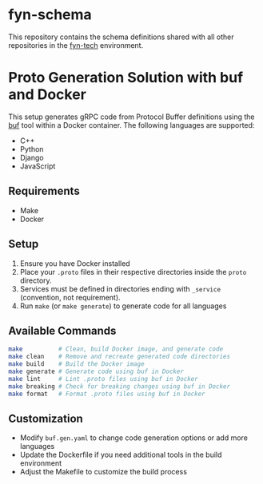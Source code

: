# fyn-schema

This repository contains the schema definitions shared with all other repositories in the [fyn-tech](https://github.com/fyn-tech) environment. 

# Proto Generation Solution with buf and Docker

This setup generates gRPC code from Protocol Buffer definitions using the [buf](https://buf.build/) tool within a Docker container. The following languages are supported:

- C++
- Python 
- Django
- JavaScript

## Requirements

- Make
- Docker

## Setup

1. Ensure you have Docker installed
2. Place your `.proto` files in their respective directories inside the `proto` directory.
3. Services must be defined in directories ending with `_service` (convention, not requirement). 
4. Run `make` (or `make generate`) to generate code for all languages

## Available Commands

```bash
make          # Clean, build Docker image, and generate code
make clean    # Remove and recreate generated code directories
make build    # Build the Docker image
make generate # Generate code using buf in Docker
make lint     # Lint .proto files using buf in Docker
make breaking # Check for breaking changes using buf in Docker
make format   # Format .proto files using buf in Docker
```

## Customization

- Modify `buf.gen.yaml` to change code generation options or add more languages
- Update the Dockerfile if you need additional tools in the build environment
- Adjust the Makefile to customize the build process

